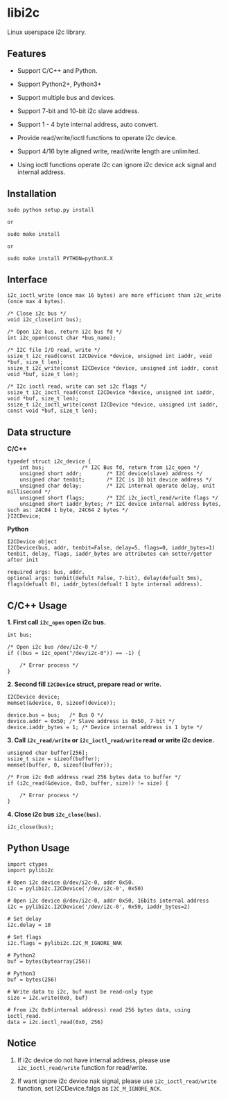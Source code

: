 libi2c
=======

Linux userspace i2c library.


## Features

- Support C/C++ and Python.

- Support Python2+, Python3+

- Support multiple bus and devices.

- Support 7-bit and 10-bit i2c slave address.

- Support 1 - 4 byte internal address, auto convert.

- Provide read/write/ioctl functions to operate i2c device.

- Support 4/16 byte aligned write, read/write length are unlimited.

- Using ioctl functions operate i2c can ignore i2c device ack signal and internal address.


## Installation

	sudo python setup.py install

	or

	sudo make install

	or

	sudo make install PYTHON=pythonX.X

## Interface

	i2c_ioctl_write (once max 16 bytes) are more efficient than i2c_write (once max 4 bytes).

	/* Close i2c bus */
	void i2c_close(int bus);

	/* Open i2c bus, return i2c bus fd */
	int i2c_open(const char *bus_name);

	/* I2C file I/O read, write */
	ssize_t i2c_read(const I2CDevice *device, unsigned int iaddr, void *buf, size_t len);
	ssize_t i2c_write(const I2CDevice *device, unsigned int iaddr, const void *buf, size_t len);

	/* I2c ioctl read, write can set i2c flags */
	ssize_t i2c_ioctl_read(const I2CDevice *device, unsigned int iaddr, void *buf, size_t len);
	ssize_t i2c_ioctl_write(const I2CDevice *device, unsigned int iaddr, const void *buf, size_t len);

## Data structure

**C/C++**

	typedef struct i2c_device {
		int bus;			/* I2C Bus fd, return from i2c_open */
		unsigned short addr;		/* I2C device(slave) address */
		unsigned char tenbit;		/* I2C is 10 bit device address */
		unsigned char delay;		/* I2C internal operate delay, unit millisecond */
		unsigned short flags;		/* I2C i2c_ioctl_read/write flags */
		unsigned short iaddr_bytes;	/* I2C device internal address bytes, such as: 24C04 1 byte, 24C64 2 bytes */
	}I2CDevice;

**Python**

	I2CDevice object
	I2CDevice(bus, addr, tenbit=False, delay=5, flags=0, iaddr_bytes=1)
	tenbit, delay, flags, iaddr_bytes are attributes can setter/getter after init

	required args: bus, addr.
	optional args: tenbit(defult False, 7-bit), delay(defualt 5ms), flags(defualt 0), iaddr_bytes(defualt 1 byte internal address).


## C/C++ Usage

**1. First call `i2c_open` open i2c bus.**

	int bus;

	/* Open i2c bus /dev/i2c-0 */
	if ((bus = i2c_open("/dev/i2c-0")) == -1) {

		/* Error process */
	}

**2. Second fill `I2CDevice` struct, prepare read or write.**

	I2CDevice device;
	memset(&device, 0, sizeof(device));

	device.bus = bus;	/* Bus 0 */
	device.addr = 0x50;	/* Slave address is 0x50, 7-bit */
	device.iaddr_bytes = 1;	/* Device internal address is 1 byte */

**3. Call `i2c_read/write` or `i2c_ioctl_read/write` read or write i2c device.**

	unsigned char buffer[256];
	ssize_t size = sizeof(buffer);
	memset(buffer, 0, sizeof(buffer));

	/* From i2c 0x0 address read 256 bytes data to buffer */
	if (i2c_read(&device, 0x0, buffer, size)) != size) {

		/* Error process */
	}

**4. Close i2c bus `i2c_close(bus)`.**

	i2c_close(bus);

## Python Usage

	import ctypes
	import pylibi2c

	# Open i2c device @/dev/i2c-0, addr 0x50.
	i2c = pylibi2c.I2CDevice('/dev/i2c-0', 0x50)
	
	# Open i2c device @/dev/i2c-0, addr 0x50, 16bits internal address
	i2c = pylibi2c.I2CDevice('/dev/i2c-0', 0x50, iaddr_bytes=2)

	# Set delay
	i2c.delay = 10

	# Set flags
	i2c.flags = pylibi2c.I2C_M_IGNORE_NAK

	# Python2
	buf = bytes(bytearray(256))

	# Python3
	buf = bytes(256)

	# Write data to i2c, buf must be read-only type
	size = i2c.write(0x0, buf)

	# From i2c 0x0(internal address) read 256 bytes data, using ioctl_read.
	data = i2c.ioctl_read(0x0, 256)

## Notice

1. If i2c device do not have internal address, please use `i2c_ioctl_read/write` function for read/write.

2. If want ignore i2c device nak signal, please use `i2c_ioctl_read/write` function, set I2CDevice.falgs as  `I2C_M_IGNORE_NCK`.

